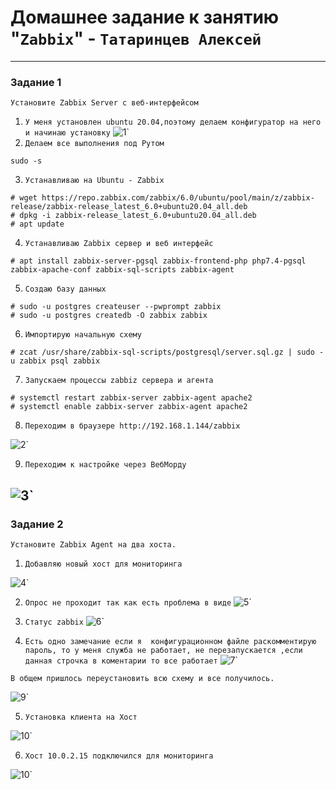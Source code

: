 # Домашнее задание к занятию "`Zabbix`" - `Татаринцев Алексей`

---

### Задание 1
`Установите Zabbix Server с веб-интерфейсом`


1. `У меня установлен ubuntu 20.04,поэтому делаем конфигуратор на него и начинаю установку`
![1](https://github.com/Foxbeerxxx/zabbix/blob/main/img/img1.png)`
2. `Делаем все выполнения под Рутом`
```
sudo -s
```
3. `Устанавливаю на Ubuntu - Zabbix`
```
# wget https://repo.zabbix.com/zabbix/6.0/ubuntu/pool/main/z/zabbix-release/zabbix-release_latest_6.0+ubuntu20.04_all.deb
# dpkg -i zabbix-release_latest_6.0+ubuntu20.04_all.deb
# apt update
```
4. `Устанавливаю Zabbix сервер и веб интерфейс`
```
# apt install zabbix-server-pgsql zabbix-frontend-php php7.4-pgsql zabbix-apache-conf zabbix-sql-scripts zabbix-agent
```

5. `Создаю базу данных`
```
# sudo -u postgres createuser --pwprompt zabbix
# sudo -u postgres createdb -O zabbix zabbix
```
6. `Импортирую начальную схему`
```
# zcat /usr/share/zabbix-sql-scripts/postgresql/server.sql.gz | sudo -u zabbix psql zabbix
```

7. `Запускаем процессы zabbiz сервера и агента`
```
# systemctl restart zabbix-server zabbix-agent apache2
# systemctl enable zabbix-server zabbix-agent apache2
```
8. `Переходим в браузере http://192.168.1.144/zabbix`

![2](https://github.com/Foxbeerxxx/zabbix/blob/main/img/img2.png)`

9. `Переходим к настройке через ВебМорду`

![3](https://github.com/Foxbeerxxx/zabbix/blob/main/img/img3.png)`
---

### Задание 2

`Установите Zabbix Agent на два хоста.`

1. `Добавляю новый хост для мониторинга`

![4](https://github.com/Foxbeerxxx/zabbix/blob/main/img/img4.png)`

2. `Опрос не проходит так как есть проблема в виде`
![5](https://github.com/Foxbeerxxx/zabbix/blob/main/img/img5.png)`

3. `Статус zabbix`
![6](https://github.com/Foxbeerxxx/zabbix/blob/main/img/img6.png)`

4. `Есть одно замечание если я  конфигурационном файле раскомментирую  пароль, то у меня служба не работает, не перезапускается ,если данная строчка в коментарии то все работает`
![7](https://github.com/Foxbeerxxx/zabbix/blob/main/img/img7.png)`

`В общем пришлось переустановить всю схему и все получилось.`

![9](https://github.com/Foxbeerxxx/zabbix/blob/main/img/img9.jpg)`

5. `Установка клиента на Хост`

![10](https://github.com/Foxbeerxxx/zabbix/blob/main/img/img10.jpg)`

6. `Хост 10.0.2.15 подключился для мониторинга`

![10](https://github.com/Foxbeerxxx/zabbix/blob/main/img/img10.jpg)`
